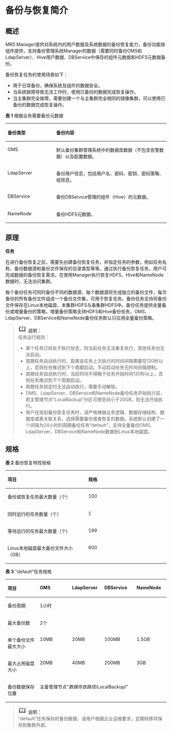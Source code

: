# 备份与恢复简介<a name="ZH-CN_TOPIC_0174499479"></a>

## 概述<a name="zh-cn_topic_0035271553_section390719392123"></a>

MRS Manager提供对系统内的用户数据及系统数据的备份恢复能力，备份功能按组件提供，支持备份管理系统Manager的数据（需要同时备份OMS和LdapServer）、Hive用户数据、DBService中保存的组件元数据和HDFS元数据备份。

备份恢复任务的使用场景如下：

-   用于日常备份，确保系统及组件的数据安全。
-   当系统故障导致无法工作时，使用已备份的数据完成恢复操作。
-   当主集群完全故障，需要创建一个与主集群完全相同的镜像集群，可以使用已备份的数据完成恢复操作。

**表 1**  根据业务需要备份元数据

<a name="zh-cn_topic_0035271553_table1654317792245"></a>
<table><thead align="left"><tr id="zh-cn_topic_0035271553_row2147592392245"><th class="cellrowborder" valign="top" width="30.17%" id="mcps1.2.3.1.1"><p id="zh-cn_topic_0035271553_p6182817592245"><a name="zh-cn_topic_0035271553_p6182817592245"></a><a name="zh-cn_topic_0035271553_p6182817592245"></a><strong id="zh-cn_topic_0035271553_b3705449392251"><a name="zh-cn_topic_0035271553_b3705449392251"></a><a name="zh-cn_topic_0035271553_b3705449392251"></a>备份类型</strong></p>
</th>
<th class="cellrowborder" valign="top" width="69.83%" id="mcps1.2.3.1.2"><p id="zh-cn_topic_0035271553_p4202630492245"><a name="zh-cn_topic_0035271553_p4202630492245"></a><a name="zh-cn_topic_0035271553_p4202630492245"></a><strong id="zh-cn_topic_0035271553_b4862395192251"><a name="zh-cn_topic_0035271553_b4862395192251"></a><a name="zh-cn_topic_0035271553_b4862395192251"></a>备份内容</strong></p>
</th>
</tr>
</thead>
<tbody><tr id="zh-cn_topic_0035271553_row4868750292245"><td class="cellrowborder" valign="top" width="30.17%" headers="mcps1.2.3.1.1 "><p id="zh-cn_topic_0035271553_p5137360092245"><a name="zh-cn_topic_0035271553_p5137360092245"></a><a name="zh-cn_topic_0035271553_p5137360092245"></a>OMS</p>
</td>
<td class="cellrowborder" valign="top" width="69.83%" headers="mcps1.2.3.1.2 "><p id="zh-cn_topic_0035271553_p51209592245"><a name="zh-cn_topic_0035271553_p51209592245"></a><a name="zh-cn_topic_0035271553_p51209592245"></a>默认备份集群管理系统中的数据库数据（不包含告警数据）以及配置数据。</p>
</td>
</tr>
<tr id="zh-cn_topic_0035271553_row460885892245"><td class="cellrowborder" valign="top" width="30.17%" headers="mcps1.2.3.1.1 "><p id="zh-cn_topic_0035271553_p3777325592245"><a name="zh-cn_topic_0035271553_p3777325592245"></a><a name="zh-cn_topic_0035271553_p3777325592245"></a>LdapServer</p>
</td>
<td class="cellrowborder" valign="top" width="69.83%" headers="mcps1.2.3.1.2 "><p id="zh-cn_topic_0035271553_p3973480492245"><a name="zh-cn_topic_0035271553_p3973480492245"></a><a name="zh-cn_topic_0035271553_p3973480492245"></a>备份用户信息，包括用户名、密码、密钥、密码策略、组信息。</p>
</td>
</tr>
<tr id="zh-cn_topic_0035271553_row6222204392933"><td class="cellrowborder" valign="top" width="30.17%" headers="mcps1.2.3.1.1 "><p id="zh-cn_topic_0035271553_p5160595392933"><a name="zh-cn_topic_0035271553_p5160595392933"></a><a name="zh-cn_topic_0035271553_p5160595392933"></a>DBService</p>
</td>
<td class="cellrowborder" valign="top" width="69.83%" headers="mcps1.2.3.1.2 "><p id="zh-cn_topic_0035271553_p1933265492933"><a name="zh-cn_topic_0035271553_p1933265492933"></a><a name="zh-cn_topic_0035271553_p1933265492933"></a>备份DBService管理的组件（Hive）的元数据。</p>
</td>
</tr>
<tr id="zh-cn_topic_0035271553_row3673972292933"><td class="cellrowborder" valign="top" width="30.17%" headers="mcps1.2.3.1.1 "><p id="zh-cn_topic_0035271553_p5212520692933"><a name="zh-cn_topic_0035271553_p5212520692933"></a><a name="zh-cn_topic_0035271553_p5212520692933"></a>NameNode</p>
</td>
<td class="cellrowborder" valign="top" width="69.83%" headers="mcps1.2.3.1.2 "><p id="zh-cn_topic_0035271553_p6139213592933"><a name="zh-cn_topic_0035271553_p6139213592933"></a><a name="zh-cn_topic_0035271553_p6139213592933"></a>备份HDFS元数据。</p>
</td>
</tr>
</tbody>
</table>

## 原理<a name="zh-cn_topic_0035271553_section286669379257"></a>

**任务**

在进行备份恢复之前，需要先创建备份恢复任务，并指定任务的参数，例如任务名称、备份数据源和备份文件保存的目录类型等等。通过执行备份恢复任务，用户可完成数据的备份恢复需求。在使用Manager执行恢复HDFS、Hive和NameNode数据时，无法访问集群。

每个备份任务可同时备份不同的数据源，每个数据源将生成独立的备份文件，每次备份的所有备份文件组成一个备份文件集，可用于恢复任务。备份任务支持将备份文件保存在Linux本地磁盘、本集群HDFS与备集群HDFS中。备份任务提供全量备份或增量备份的策略，增量备份策略支持HDFS和Hive备份任务，OMS、LdapServer、DBService和NameNode备份任务默认只应用全量备份策略。

>![](public_sys-resources/icon-note.gif) **说明：**   
>任务运行规则：  
>-   某个任务已经处于执行状态，则当前任务无法重复执行，其他任务也无法启动。  
>-   周期任务自动执行时，距离该任务上次执行的时间间隔需要在120秒以上，否则任务推迟到下个周期启动。手动启动任务无时间间隔限制。  
>-   周期任务自动执行时，当前时间不得晚于任务开始时间120秒以上，否则任务推迟到下个周期启动。  
>-   周期任务锁定时无法自动执行，需要手动解锁。  
>-   OMS、LdapServer、DBService和NameNode备份任务开始执行前，若主管理节点“LocalBackup”分区可用空间小于20GB，则无法开始执行。  
>-   用户在规划备份恢复任务时，请严格根据业务逻辑、数据存储结构、数据库或表关联关系，选择需要备份或者恢复的数据。系统默认创建了一个间隔为24小时的周期备份任务“default”，支持全量备份OMS、LdapServer、DBService和NameNode数据到Linux本地磁盘。  

## 规格<a name="zh-cn_topic_0035271553_section1862623892756"></a>

**表 2**  备份恢复特性规格

<a name="zh-cn_topic_0035271553_table3449032192758"></a>
<table><thead align="left"><tr id="zh-cn_topic_0035271553_row6630409692758"><th class="cellrowborder" valign="top" width="50.05%" id="mcps1.2.3.1.1"><p id="zh-cn_topic_0035271553_p192271092758"><a name="zh-cn_topic_0035271553_p192271092758"></a><a name="zh-cn_topic_0035271553_p192271092758"></a><strong id="zh-cn_topic_0035271553_b2340042992813"><a name="zh-cn_topic_0035271553_b2340042992813"></a><a name="zh-cn_topic_0035271553_b2340042992813"></a>项目</strong></p>
</th>
<th class="cellrowborder" valign="top" width="49.95%" id="mcps1.2.3.1.2"><p id="zh-cn_topic_0035271553_p2152182892758"><a name="zh-cn_topic_0035271553_p2152182892758"></a><a name="zh-cn_topic_0035271553_p2152182892758"></a><strong id="zh-cn_topic_0035271553_b42241765151814"><a name="zh-cn_topic_0035271553_b42241765151814"></a><a name="zh-cn_topic_0035271553_b42241765151814"></a>规格</strong></p>
</th>
</tr>
</thead>
<tbody><tr id="zh-cn_topic_0035271553_row6554654792758"><td class="cellrowborder" valign="top" width="50.05%" headers="mcps1.2.3.1.1 "><p id="zh-cn_topic_0035271553_p767012392758"><a name="zh-cn_topic_0035271553_p767012392758"></a><a name="zh-cn_topic_0035271553_p767012392758"></a>备份或恢复任务最大数量（个）</p>
</td>
<td class="cellrowborder" valign="top" width="49.95%" headers="mcps1.2.3.1.2 "><p id="zh-cn_topic_0035271553_p1730021192758"><a name="zh-cn_topic_0035271553_p1730021192758"></a><a name="zh-cn_topic_0035271553_p1730021192758"></a>100</p>
</td>
</tr>
<tr id="zh-cn_topic_0035271553_row2148417292758"><td class="cellrowborder" valign="top" width="50.05%" headers="mcps1.2.3.1.1 "><p id="zh-cn_topic_0035271553_p6249640092758"><a name="zh-cn_topic_0035271553_p6249640092758"></a><a name="zh-cn_topic_0035271553_p6249640092758"></a>同时运行的任务数量（个）</p>
</td>
<td class="cellrowborder" valign="top" width="49.95%" headers="mcps1.2.3.1.2 "><p id="zh-cn_topic_0035271553_p2904364092758"><a name="zh-cn_topic_0035271553_p2904364092758"></a><a name="zh-cn_topic_0035271553_p2904364092758"></a>1</p>
</td>
</tr>
<tr id="zh-cn_topic_0035271553_row6006617392758"><td class="cellrowborder" valign="top" width="50.05%" headers="mcps1.2.3.1.1 "><p id="zh-cn_topic_0035271553_p3352187992758"><a name="zh-cn_topic_0035271553_p3352187992758"></a><a name="zh-cn_topic_0035271553_p3352187992758"></a>等待运行的任务最大数量（个）</p>
</td>
<td class="cellrowborder" valign="top" width="49.95%" headers="mcps1.2.3.1.2 "><p id="zh-cn_topic_0035271553_p3091770692758"><a name="zh-cn_topic_0035271553_p3091770692758"></a><a name="zh-cn_topic_0035271553_p3091770692758"></a>199</p>
</td>
</tr>
<tr id="zh-cn_topic_0035271553_row982390092758"><td class="cellrowborder" valign="top" width="50.05%" headers="mcps1.2.3.1.1 "><p id="zh-cn_topic_0035271553_p5753840692758"><a name="zh-cn_topic_0035271553_p5753840692758"></a><a name="zh-cn_topic_0035271553_p5753840692758"></a>Linux本地磁盘最大备份文件大小（GB）</p>
</td>
<td class="cellrowborder" valign="top" width="49.95%" headers="mcps1.2.3.1.2 "><p id="zh-cn_topic_0035271553_p3009929292758"><a name="zh-cn_topic_0035271553_p3009929292758"></a><a name="zh-cn_topic_0035271553_p3009929292758"></a>600</p>
</td>
</tr>
</tbody>
</table>

**表 3**  “default”任务规格

<a name="zh-cn_topic_0035271553_table1436149992850"></a>
<table><thead align="left"><tr id="zh-cn_topic_0035271553_row1979004392850"><th class="cellrowborder" valign="top" width="20%" id="mcps1.2.6.1.1"><p id="zh-cn_topic_0035271553_p5948962692850"><a name="zh-cn_topic_0035271553_p5948962692850"></a><a name="zh-cn_topic_0035271553_p5948962692850"></a><strong id="zh-cn_topic_0035271553_b4026873292855"><a name="zh-cn_topic_0035271553_b4026873292855"></a><a name="zh-cn_topic_0035271553_b4026873292855"></a>项目</strong></p>
</th>
<th class="cellrowborder" valign="top" width="20%" id="mcps1.2.6.1.2"><p id="zh-cn_topic_0035271553_p5393039092850"><a name="zh-cn_topic_0035271553_p5393039092850"></a><a name="zh-cn_topic_0035271553_p5393039092850"></a><strong id="zh-cn_topic_0035271553_b4054182292855"><a name="zh-cn_topic_0035271553_b4054182292855"></a><a name="zh-cn_topic_0035271553_b4054182292855"></a>OMS</strong></p>
</th>
<th class="cellrowborder" valign="top" width="20%" id="mcps1.2.6.1.3"><p id="zh-cn_topic_0035271553_p628543092850"><a name="zh-cn_topic_0035271553_p628543092850"></a><a name="zh-cn_topic_0035271553_p628543092850"></a><strong id="zh-cn_topic_0035271553_b6266216592855"><a name="zh-cn_topic_0035271553_b6266216592855"></a><a name="zh-cn_topic_0035271553_b6266216592855"></a>LdapServer</strong></p>
</th>
<th class="cellrowborder" valign="top" width="20%" id="mcps1.2.6.1.4"><p id="zh-cn_topic_0035271553_p3935779492850"><a name="zh-cn_topic_0035271553_p3935779492850"></a><a name="zh-cn_topic_0035271553_p3935779492850"></a><strong id="zh-cn_topic_0035271553_b4247063392855"><a name="zh-cn_topic_0035271553_b4247063392855"></a><a name="zh-cn_topic_0035271553_b4247063392855"></a>DBService</strong></p>
</th>
<th class="cellrowborder" valign="top" width="20%" id="mcps1.2.6.1.5"><p id="zh-cn_topic_0035271553_p3386477192850"><a name="zh-cn_topic_0035271553_p3386477192850"></a><a name="zh-cn_topic_0035271553_p3386477192850"></a><strong id="zh-cn_topic_0035271553_b1756924992855"><a name="zh-cn_topic_0035271553_b1756924992855"></a><a name="zh-cn_topic_0035271553_b1756924992855"></a>NameNode</strong></p>
</th>
</tr>
</thead>
<tbody><tr id="zh-cn_topic_0035271553_row5869196992850"><td class="cellrowborder" valign="top" headers="mcps1.2.6.1.1 "><p id="zh-cn_topic_0035271553_p5642905992850"><a name="zh-cn_topic_0035271553_p5642905992850"></a><a name="zh-cn_topic_0035271553_p5642905992850"></a>备份周期</p>
</td>
<td class="cellrowborder" colspan="4" valign="top" headers="mcps1.2.6.1.2 mcps1.2.6.1.3 mcps1.2.6.1.4 mcps1.2.6.1.5 "><p id="zh-cn_topic_0035271553_p735109092850"><a name="zh-cn_topic_0035271553_p735109092850"></a><a name="zh-cn_topic_0035271553_p735109092850"></a>1小时</p>
</td>
</tr>
<tr id="zh-cn_topic_0035271553_row6615981392850"><td class="cellrowborder" valign="top" headers="mcps1.2.6.1.1 "><p id="zh-cn_topic_0035271553_p5734467492850"><a name="zh-cn_topic_0035271553_p5734467492850"></a><a name="zh-cn_topic_0035271553_p5734467492850"></a>最大备份数</p>
</td>
<td class="cellrowborder" colspan="4" valign="top" headers="mcps1.2.6.1.2 mcps1.2.6.1.3 mcps1.2.6.1.4 mcps1.2.6.1.5 "><p id="zh-cn_topic_0035271553_p1440700792850"><a name="zh-cn_topic_0035271553_p1440700792850"></a><a name="zh-cn_topic_0035271553_p1440700792850"></a>2个</p>
</td>
</tr>
<tr id="zh-cn_topic_0035271553_row3372551492850"><td class="cellrowborder" valign="top" width="20%" headers="mcps1.2.6.1.1 "><p id="zh-cn_topic_0035271553_p4741207992850"><a name="zh-cn_topic_0035271553_p4741207992850"></a><a name="zh-cn_topic_0035271553_p4741207992850"></a>单个备份文件最大大小</p>
</td>
<td class="cellrowborder" valign="top" width="20%" headers="mcps1.2.6.1.2 "><p id="zh-cn_topic_0035271553_p1517316892850"><a name="zh-cn_topic_0035271553_p1517316892850"></a><a name="zh-cn_topic_0035271553_p1517316892850"></a>10MB</p>
</td>
<td class="cellrowborder" valign="top" width="20%" headers="mcps1.2.6.1.3 "><p id="zh-cn_topic_0035271553_p2106712792850"><a name="zh-cn_topic_0035271553_p2106712792850"></a><a name="zh-cn_topic_0035271553_p2106712792850"></a>20MB</p>
</td>
<td class="cellrowborder" valign="top" width="20%" headers="mcps1.2.6.1.4 "><p id="zh-cn_topic_0035271553_p2871568992850"><a name="zh-cn_topic_0035271553_p2871568992850"></a><a name="zh-cn_topic_0035271553_p2871568992850"></a>100MB</p>
</td>
<td class="cellrowborder" valign="top" width="20%" headers="mcps1.2.6.1.5 "><p id="zh-cn_topic_0035271553_p4426948892850"><a name="zh-cn_topic_0035271553_p4426948892850"></a><a name="zh-cn_topic_0035271553_p4426948892850"></a>1.5GB</p>
</td>
</tr>
<tr id="zh-cn_topic_0035271553_row6288107992850"><td class="cellrowborder" valign="top" width="20%" headers="mcps1.2.6.1.1 "><p id="zh-cn_topic_0035271553_p6020264892850"><a name="zh-cn_topic_0035271553_p6020264892850"></a><a name="zh-cn_topic_0035271553_p6020264892850"></a>最大占用磁盘大小</p>
</td>
<td class="cellrowborder" valign="top" width="20%" headers="mcps1.2.6.1.2 "><p id="zh-cn_topic_0035271553_p4457632192850"><a name="zh-cn_topic_0035271553_p4457632192850"></a><a name="zh-cn_topic_0035271553_p4457632192850"></a>20MB</p>
</td>
<td class="cellrowborder" valign="top" width="20%" headers="mcps1.2.6.1.3 "><p id="zh-cn_topic_0035271553_p5391228392850"><a name="zh-cn_topic_0035271553_p5391228392850"></a><a name="zh-cn_topic_0035271553_p5391228392850"></a>40MB</p>
</td>
<td class="cellrowborder" valign="top" width="20%" headers="mcps1.2.6.1.4 "><p id="zh-cn_topic_0035271553_p481883092850"><a name="zh-cn_topic_0035271553_p481883092850"></a><a name="zh-cn_topic_0035271553_p481883092850"></a>200MB</p>
</td>
<td class="cellrowborder" valign="top" width="20%" headers="mcps1.2.6.1.5 "><p id="zh-cn_topic_0035271553_p5478092992850"><a name="zh-cn_topic_0035271553_p5478092992850"></a><a name="zh-cn_topic_0035271553_p5478092992850"></a>3GB</p>
</td>
</tr>
<tr id="zh-cn_topic_0035271553_row2326631492850"><td class="cellrowborder" valign="top" headers="mcps1.2.6.1.1 "><p id="zh-cn_topic_0035271553_p552326492850"><a name="zh-cn_topic_0035271553_p552326492850"></a><a name="zh-cn_topic_0035271553_p552326492850"></a>备份数据保存位置</p>
</td>
<td class="cellrowborder" colspan="4" valign="top" headers="mcps1.2.6.1.2 mcps1.2.6.1.3 mcps1.2.6.1.4 mcps1.2.6.1.5 "><p id="zh-cn_topic_0035271553_p4473127692850"><a name="zh-cn_topic_0035271553_p4473127692850"></a><a name="zh-cn_topic_0035271553_p4473127692850"></a>主备管理节点“<em id="zh-cn_topic_0035271553_i6703716492850"><a name="zh-cn_topic_0035271553_i6703716492850"></a><a name="zh-cn_topic_0035271553_i6703716492850"></a>数据存放路径</em>/LocalBackup/”</p>
</td>
</tr>
</tbody>
</table>

>![](public_sys-resources/icon-note.gif) **说明：**   
>“default”任务保存的备份数据，请用户根据企业运维要求，定期转移并保存到集群外部。  

